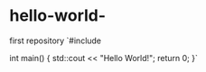# hello-world-
first repository
`#include <iostream>

int main() {
    std::cout << "Hello World!";
    return 0;
}`
